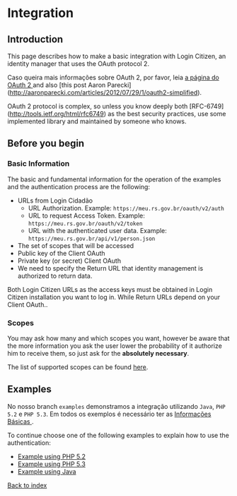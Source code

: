 # Integration

## Introduction

This page describes how to make a basic integration with Login Citizen, an identity manager that uses the OAuth protocol 2.

Caso queira mais informações sobre OAuth 2, por favor, leia [ a página do OAuth 2 ](http://oauth.net/2/) and also [this post Aaron Parecki] (http://aaronparecki.com/articles/2012/07/29/1/oauth2-simplified).

OAuth 2 protocol is complex, so unless you know deeply both [RFC-6749] (http://tools.ietf.org/html/rfc6749) as the best security practices, use some implemented library and maintained by someone who knows.

## Before you begin

### <a name="basic_info"></a>Basic Information

The basic and fundamental information for the operation of the examples and the authentication process are the following:

 * URLs from Login Cidadão
   * URL Authorization. Example: `https://meu.rs.gov.br/oauth/v2/auth`
   * URL to request Access Token. Example: `https://meu.rs.gov.br/oauth/v2/token`
   * URL with the authenticated user data. Example: `https://meu.rs.gov.br/api/v1/person.json`
 * The set of scopes that will be accessed
 * Public key of the Client OAuth
 * Private key (or secret) Client OAuth
 * We need to specify the Return URL that identity management is authorized to return data.

Both Login Citizen URLs as the access keys must be obtained in Login Citizen installation you want to log in. While Return URLs depend on your Client OAuth..

### Scopes

You may ask how many and which scopes you want, however be aware that the more information you ask the user lower the probability of it authorize him to receive them, so just ask for the **absolutely necessary**.

The list of supported scopes can be found [here](scopes.md).

## Examples

No nosso branch `examples` demonstramos a integração utilizando `Java`, `PHP 5.2` e `PHP 5.3`.
Em todos os exemplos é necessário ter as [ Informações Básicas ](#basic_info).

To continue choose one of the following examples to explain how to use the authentication:

* [ Example using PHP 5.2 ](examplephp5_2.md)
* [ Example using PHP 5.3 ](examplephp5_3.md)
* [ Example using Java ](examplejava.md)

[ Back to index ](index.md)
